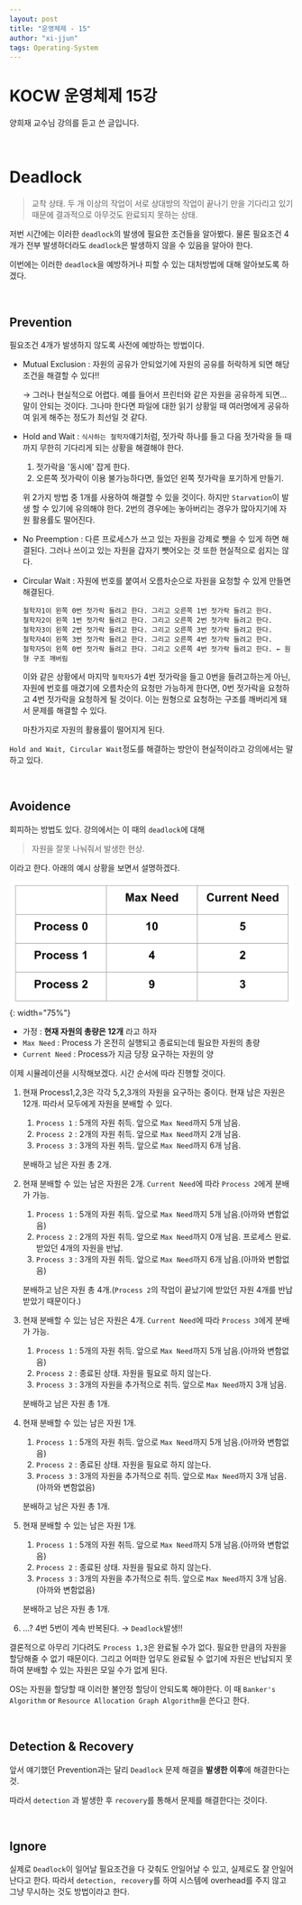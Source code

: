 ```yaml
---
layout: post
title: "운영체제 - 15"
author: "xi-jjun"
tags: Operating-System
---
```


# KOCW 운영체제 15강

양희재 교수님 강의를 듣고 쓴 글입니다. 

<br>

# Deadlock

> 교착 상태. 두 개 이상의 작업이 서로 상대방의 작업이 끝나기 만을 기다리고 있기 때문에 결과적으로 아무것도 완료되지 못하는 상태.

저번 시간에는 이러한 `deadlock`의 발생에 필요한 조건들을 알아봤다. 물론 필요조건 4개가 전부 발생하더라도 `deadlock`은 발생하지 않을 수 있음을 알아야 한다.

이번에는 이러한 `deadlock`을 예방하거나 피할 수 있는 대처방법에 대해 알아보도록 하겠다.

<br>

## Prevention

필요조건 4개가 발생하지 않도록 사전에 예방하는 방법이다.

- Mutual Exclusion : 자원의 공유가 안되었기에 자원의 공유를 허락하게 되면 해당 조건을 해결할 수 있다!!

  → 그러나 현실적으로 어렵다. 예를 들어서 프린터와 같은 자원을 공유하게 되면... 말이 안되는 것이다. 그나마 한다면 파일에 대한 읽기 상황일 때 여러명에게 공유하여 읽게 해주는 정도가 최선일 것 같다.

- Hold and Wait : `식사하는 철학자`얘기처럼, 젓가락 하나를 들고 다음 젓가락을 들 때까지 무한히 기다리게 되는 상황을 해결해야 한다. 

  1. 젓가락을 '동시에' 잡게 한다.
  2. 오른쪽 젓가락이 이용 불가능하다면, 들었던 왼쪽 젓가락을 포기하게 만들기.

  위 2가지 방법 중 1개를 사용하여 해결할 수 있을 것이다. 하지만 `Starvation`이 발생 할 수 있기에 유의해야 한다. 2번의 경우에는 놓아버리는 경우가 많아지기에 자원 활용률도 떨어진다.

- No Preemption : 다른 프로세스가 쓰고 있는 자원을 강제로 뺏을 수 있게 하면 해결된다. 그러나 쓰이고 있는 자원을 갑자기 뺏어오는 것 또한 현실적으로 쉽지는 않다.

- Circular Wait : 자원에 번호를 붙여서 오름차순으로 자원을 요청할 수 있게 만들면 해결된다. 

  ```console
  철학자1이 왼쪽 0번 젓가락 들려고 한다. 그리고 오른쪽 1번 젓가락 들려고 한다.
  철학자2이 왼쪽 1번 젓가락 들려고 한다. 그리고 오른쪽 2번 젓가락 들려고 한다.
  철학자3이 왼쪽 2번 젓가락 들려고 한다. 그리고 오른쪽 3번 젓가락 들려고 한다.
  철학자4이 왼쪽 3번 젓가락 들려고 한다. 그리고 오른쪽 4번 젓가락 들려고 한다.
  철학자5이 왼쪽 0번 젓가락 들려고 한다. 그리고 오른쪽 4번 젓가락 들려고 한다. ← 원형 구조 깨버림
  ```

  이와 같은 상황에서 마지막 `철학자5`가 4번 젓가락을 들고 0번을 들려고하는게 아닌, 자원에 번호를 매겼기에 오름차순의 요청만 가능하게 한다면, 0번 젓가락을 요청하고 4번 젓가락을 요청하게 될 것이다. 이는 원형으로 요청하는 구조를 깨버리게 돼서 문제를 해결할 수 있다.

  마찬가지로 자원의 활용률이 떨어지게 된다.

`Hold and Wait, Circular Wait`정도를 해결하는 방안이 현실적이라고 강의에서는 말하고 있다.

<br>

## Avoidence

회피하는 방법도 있다. 강의에서는 이 때의 `deadlock`에 대해

> 자원을 잘못 나눠줘서 발생한 현상.

이라고 한다. 아래의 예시 상황을 보면서 설명하겠다.

![os15_1](https://github.com/xi-jjun/xi-jjun.github.io/blob/master/_posts/operating-system/img/os15_1.png?raw=True){: width="75%"}

- 가정 : **현재 자원의 총량은 12개** 라고 하자
- `Max Need` : Process 가 온전히 실행되고 종료되는데 필요한 자원의 총량
- `Current Need` : Process가 지금 당장 요구하는 자원의 양

이제 시뮬레이션을 시작해보겠다. 시간 순서에 따라 진행할 것이다.

1. 현재 Process1,2,3은 각각 5,2,3개의 자원을 요구하는 중이다. 현재 남은 자원은 12개. 따라서 모두에게 자원을 분배할 수 있다.

   1. `Process 1` : 5개의 자원 취득. 앞으로 `Max Need`까지 5개 남음.
   2. `Process 2` : 2개의 자원 취득. 앞으로 `Max Need`까지 2개 남음.
   3. `Process 3` : 3개의 자원 취득. 앞으로 `Max Need`까지 6개 남음.

   분배하고 남은 자원 총 2개.

2. 현재 분배할 수 있는 남은 자원은 2개. `Current Need`에 따라 `Process 2`에게 분배가 가능.

   1. `Process 1` : 5개의 자원 취득. 앞으로 `Max Need`까지 5개 남음.(아까와 변함없음)
   2. `Process 2` : 2개의 자원 취득. 앞으로 `Max Need`까지 0개 남음. 프로세스 완료. 받았던 4개의 자원을 반납.
   3. `Process 3` : 3개의 자원 취득. 앞으로 `Max Need`까지 6개 남음.(아까와 변함없음)

   분배하고 남은 자원 총 4개.(`Process 2`의 작업이 끝났기에 받았던 자원 4개를 반납받았기 때문이다.)

3. 현재 분배할 수 있는 남은 자원은 4개. `Current Need`에 따라 `Process 3`에게 분배가 가능.

   1. `Process 1` : 5개의 자원 취득. 앞으로 `Max Need`까지 5개 남음.(아까와 변함없음)
   2. `Process 2` : 종료된 상태. 자원을 필요로 하지 않는다.
   3. `Process 3` : 3개의 자원을 추가적으로 취득. 앞으로 `Max Need`까지 3개 남음.

   분배하고 남은 자원 총 1개.

4. 현재 분배할 수 있는 남은 자원 1개.

   1. `Process 1` : 5개의 자원 취득. 앞으로 `Max Need`까지 5개 남음.(아까와 변함없음)
   2. `Process 2` : 종료된 상태. 자원을 필요로 하지 않는다.
   3. `Process 3` : 3개의 자원을 추가적으로 취득. 앞으로 `Max Need`까지 3개 남음.(아까와 변함없음)

   분배하고 남은 자원 총 1개.

5. 현재 분배할 수 있는 남은 자원 1개.

   1. `Process 1` : 5개의 자원 취득. 앞으로 `Max Need`까지 5개 남음.(아까와 변함없음)
   2. `Process 2` : 종료된 상태. 자원을 필요로 하지 않는다.
   3. `Process 3` : 3개의 자원을 추가적으로 취득. 앞으로 `Max Need`까지 3개 남음.(아까와 변함없음)

   분배하고 남은 자원 총 1개.

6. ...? 4번 5번이 계속 반복된다. → `Deadlock`발생!!

결론적으로 아무리 기다려도 `Process 1,3`은 완료될 수가 없다. 필요한 만큼의 자원을 할당해줄 수 없기 때문이다. 그리고 어떠한 업무도 완료될 수 없기에 자원은 반납되지 못하여 분배할 수 있는 자원은 모일 수가 없게 된다. 

OS는 자원을 할당할 때 이러한 불안정 할당이 안되도록 해야한다. 이 때 `Banker's Algorithm` or `Resource Allocation Graph Algorithm`을 쓴다고 한다.

<br>

## Detection & Recovery

앞서 얘기했던 Prevention과는 달리 `Deadlock` 문제 해결을 **발생한 이후**에 해결한다는 것.

따라서 `detection` 과 발생한 후 `recovery`를 통해서 문제를 해결한다는 것이다.

<br>

## Ignore

실제로 `Deadlock`이 일어날 필요조건을 다 갖춰도 안일어날 수 있고, 실제로도 잘 안일어난다고 한다. 따라서 `detection, recovery`를 하여 시스템에 overhead를 주지 않고 그냥 무시하는 것도 방법이라고 한다.
